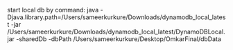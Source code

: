 start local db by command: java -Djava.library.path=/Users/sameerkurkure/Downloads/dynamodb_local_latest -jar /Users/sameerkurkure/Downloads/dynamodb_local_latest/DynamoDBLocal.jar -sharedDb -dbPath /Users/sameerkurkure/Desktop/OmkarFinal/dbData
